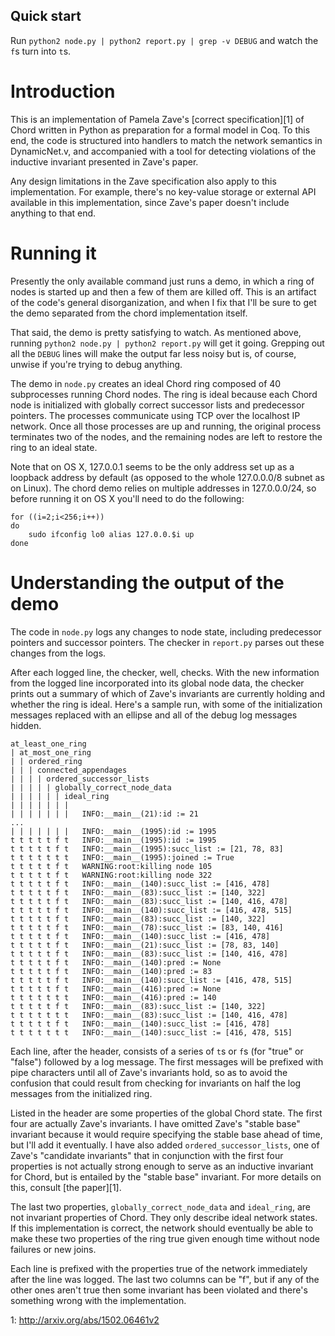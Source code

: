 Quick start
-----------
Run `python2 node.py | python2 report.py | grep -v DEBUG` and watch the `f`s
turn into `t`s.

Introduction
============
This is an implementation of Pamela Zave's [correct specification][1] of Chord
written in Python as preparation for a formal model in Coq. To this end, the
code is structured into handlers to match the network semantics in
DynamicNet.v, and accompanied with a tool for detecting violations of the
inductive invariant presented in Zave's paper.

Any design limitations in the Zave specification also apply to this
implementation. For example, there's no key-value storage or external API
available in this implementation, since Zave's paper doesn't include anything
to that end. 

Running it
==========
Presently the only available command just runs a demo, in which a ring of nodes
is started up and then a few of them are killed off. This is an artifact of the
code's general disorganization, and when I fix that I'll be sure to get the
demo separated from the chord implementation itself. 

That said, the demo is pretty satisfying to watch. As mentioned above, running
`python2 node.py | python2 report.py` will get it going. Grepping out all the
`DEBUG` lines will make the output far less noisy but is, of course, unwise if
you're trying to debug anything.

The demo in `node.py` creates an ideal Chord ring composed of 40 subprocesses
running Chord nodes. The ring is ideal because each Chord node is initialized
with globally correct successor lists and predecessor pointers. The processes
communicate using TCP over the localhost IP network. Once all those processes
are up and running, the original process terminates two of the nodes, and the
remaining nodes are left to restore the ring to an ideal state.

Note that on OS X, 127.0.0.1 seems to be the only address set up as a
loopback address by default (as opposed to the whole 127.0.0.0/8
subnet as on Linux). The chord demo relies on multiple addresses in
127.0.0.0/24, so before running it on OS X you'll need to do the
following:

```
for ((i=2;i<256;i++))
do
    sudo ifconfig lo0 alias 127.0.0.$i up
done
```

Understanding the output of the demo
====================================
The code in `node.py` logs any changes to node state, including predecessor
pointers and successor pointers. The checker in `report.py` parses out these
changes from the logs.

After each logged line, the checker, well, checks. With the new information
from the logged line incorporated into its global node data, the checker prints
out a summary of which of Zave's invariants are currently holding and whether
the ring is ideal. Here's a sample run, with some of the initialization
messages replaced with an ellipse and all of the debug log messages hidden.

```
at_least_one_ring
| at_most_one_ring
| | ordered_ring
| | | connected_appendages
| | | | ordered_successor_lists
| | | | | globally_correct_node_data
| | | | | | ideal_ring
| | | | | | |
| | | | | | |	INFO:__main__(21):id := 21
...
| | | | | | |	INFO:__main__(1995):id := 1995
t t t t t f t	INFO:__main__(1995):id := 1995
t t t t t f t	INFO:__main__(1995):succ_list := [21, 78, 83]
t t t t t t t	INFO:__main__(1995):joined := True
t t t t t f t	WARNING:root:killing node 105
t t t t t f t	WARNING:root:killing node 322
t t t t t f t	INFO:__main__(140):succ_list := [416, 478]
t t t t t f t	INFO:__main__(83):succ_list := [140, 322]
t t t t t f t	INFO:__main__(83):succ_list := [140, 416, 478]
t t t t t f t	INFO:__main__(140):succ_list := [416, 478, 515]
t t t t t f t	INFO:__main__(83):succ_list := [140, 322]
t t t t t f t	INFO:__main__(78):succ_list := [83, 140, 416]
t t t t t f t	INFO:__main__(140):succ_list := [416, 478]
t t t t t f t	INFO:__main__(21):succ_list := [78, 83, 140]
t t t t t f t	INFO:__main__(83):succ_list := [140, 416, 478]
t t t t t f t	INFO:__main__(140):pred := None
t t t t t f t	INFO:__main__(140):pred := 83
t t t t t f t	INFO:__main__(140):succ_list := [416, 478, 515]
t t t t t f t	INFO:__main__(416):pred := None
t t t t t t t	INFO:__main__(416):pred := 140
t t t t t f t	INFO:__main__(83):succ_list := [140, 322]
t t t t t t t	INFO:__main__(83):succ_list := [140, 416, 478]
t t t t t f t	INFO:__main__(140):succ_list := [416, 478]
t t t t t t t	INFO:__main__(140):succ_list := [416, 478, 515]
```

Each line, after the header, consists of a series of `t`s or `f`s (for "true"
or "false") followed by a log message. The first messages will be prefixed with
pipe characters until all of Zave's invariants hold, so as to avoid the
confusion that could result from checking for invariants on half the log
messages from the initialized ring.

Listed in the header are some properties of the global Chord state. The first
four are actually Zave's invariants. I have omitted Zave's "stable base"
invariant because it would require specifying the stable base ahead of time,
but I'll add it eventually. I have also added `ordered_successor_lists`, one of
Zave's "candidate invariants" that in conjunction with the first four
properties is not actually strong enough to serve as an inductive invariant for
Chord, but is entailed by the "stable base" invariant. For more details on
this, consult [the paper][1].

The last two properties, `globally_correct_node_data` and `ideal_ring`, are not
invariant properties of Chord. They only describe ideal network states. If this
implementation is correct, the network should eventually be able to make these
two properties of the ring true given enough time without node failures or new
joins.

Each line is prefixed with the properties true of the network immediately after
the line was logged. The last two columns can be "f", but if any of the other
ones aren't true then some invariant has been violated and there's something
wrong with the implementation.

1: http://arxiv.org/abs/1502.06461v2
